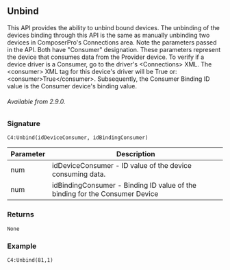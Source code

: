 ## Unbind

This API provides the ability to unbind bound devices. The unbinding of the devices binding through this API is the same as manually unbinding two devices in ComposerPro's Connections area. Note the parameters passed in the API. Both have "Consumer" designation. These parameters represent the device that consumes data from the Provider device. To verify if a device driver is a Consumer, go to the driver's \<Connections\> XML. The \<consumer\> XML tag for this device's driver will be True or:  \<consumer\>True\</consumer\>. Subsequently, the Consumer Binding ID value is the Consumer device's binding value.

###### Available from 2.9.0.


### Signature

`C4:Unbind(idDeviceConsumer, idBindingConsumer)`


| Parameter | Description |
| --- | --- |
| num | idDeviceConsumer - ID value of the device consuming data. |
| num | idBindingConsumer - Binding ID value of the binding for the Consumer Device |


### Returns

`None`


### Example

`C4:Unbind(81,1)`

